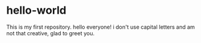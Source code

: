 # hello-world
This is my first repository.
hello everyone!
i don't use capital letters and am not that creative, glad to greet you.
